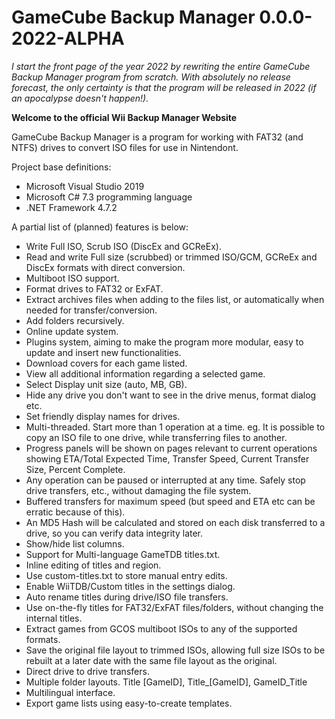 # GameCube Backup Manager 0.0.0-2022-ALPHA
*I start the front page of the year 2022 by rewriting the entire GameCube Backup Manager program from scratch.*
*With absolutely no release forecast, the only certainty is that the program will be released in 2022 (if an apocalypse doesn't happen!).*

**Welcome to the official Wii Backup Manager Website**

GameCube Backup Manager is a program for working with FAT32 (and NTFS) drives to convert ISO files for use in Nintendont.

Project base definitions:

- Microsoft Visual Studio 2019
- Microsoft C# 7.3 programming language
- .NET Framework 4.7.2

A partial list of (planned) features is below:

- Write Full ISO, Scrub ISO (DiscEx and GCReEx).
- Read and write Full size (scrubbed) or trimmed ISO/GCM, GCReEx and DiscEx formats with direct conversion.
- Multiboot ISO support.
- Format drives to FAT32 or ExFAT.
- Extract archives files when adding to the files list, or automatically when needed for transfer/conversion.
- Add folders recursively.
- Online update system.
- Plugins system, aiming to make the program more modular, easy to update and insert new functionalities.
- Download covers for each game listed.
- View all additional information regarding a selected game.
- Select Display unit size (auto, MB, GB).
- Hide any drive you don't want to see in the drive menus, format dialog etc.
- Set friendly display names for drives.
- Multi-threaded. Start more than 1 operation at a time. eg. It is possible to copy an ISO file to one drive, while transferring files to another.
- Progress panels will be shown on pages relevant to current operations showing ETA/Total Expected Time, Transfer Speed, Current Transfer Size, Percent Complete.
- Any operation can be paused or interrupted at any time. Safely stop drive transfers, etc., without damaging the file system.
- Buffered transfers for maximum speed (but speed and ETA etc can be erratic because of this).
- An MD5 Hash will be calculated and stored on each disk transferred to a drive, so you can verify data integrity later.
- Show/hide list columns.
- Support for Multi-language GameTDB titles.txt.
- Inline editing of titles and region.
- Use custom-titles.txt to store manual entry edits.
- Enable WiiTDB/Custom titles in the settings dialog.
- Auto rename titles during drive/ISO file transfers.
- Use on-the-fly titles for FAT32/ExFAT files/folders, without changing the internal titles.
- Extract games from GCOS multiboot ISOs to any of the supported formats.
- Save the original file layout to trimmed ISOs, allowing full size ISOs to be rebuilt at a later date with the same file layout as the original.
- Direct drive to drive transfers.
- Multiple folder layouts. Title [GameID], Title_[GameID], GameID_Title
- Multilingual interface.
- Export game lists using easy-to-create templates. 
